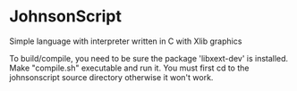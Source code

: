 # JohnsonScript
Simple language with interpreter written in C with Xlib graphics

To build/compile, you need to be sure the package 'libxext-dev' is installed. 
Make "compile.sh" executable and run it. You must first cd to the johnsonscript source directory otherwise it won't work. 
